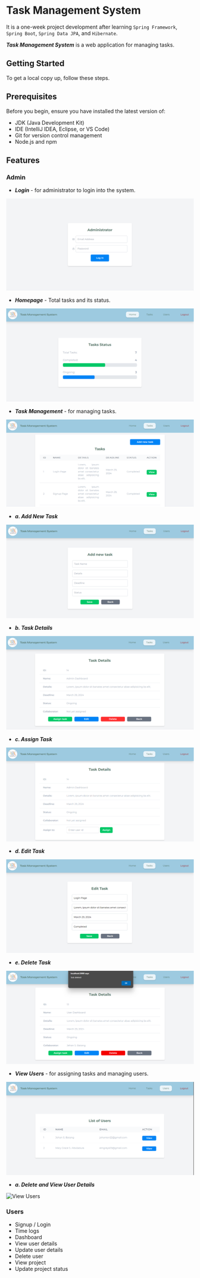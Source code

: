 # Task Management System

It is a one-week project development after learning `Spring Framework`, `Spring Boot`, `Spring Data JPA`, and `Hibernate`.

**_Task Management System_** is a web application for managing tasks.

## Getting Started

To get a local copy up, follow these steps.

## Prerequisites

Before you begin, ensure you have installed the latest version of:

- JDK (Java Development Kit)
- IDE (IntelliJ IDEA, Eclipse, or VS Code)
- Git for version control management
- Node.js and npm

## Features

### Admin

- **_Login_** - for administrator to login into the system.

![Administrator Login](./readme/adminLogin.png)

- **_Homepage_** - Total tasks and its status.

![Admin Homepage](./readme/adminHomepage.png)

- ___Task Management___ - for managing tasks.

![Task Management](./readme/taskManagement.png)

- ___a. Add New Task___ 

![Add New Task](./readme/addTask.png)

- ___b. Task Details___ 

![Task Details](./readme/taskDetails.png)

- ___c. Assign Task___ 

![Assign Task](./readme/assignTask.png)

- ___d. Edit Task___ 

![Edit Task](./readme/editTask.png)

- ___e. Delete Task___ 

![Delete Task](./readme/taskDeleted.png)

- ___View Users___ - for assigning tasks and managing users.

![View Users](./readme/viewUsers.png)

- ___a. Delete and View User Details___

![View Users](./readme/viewDelete.png)


### Users

- Signup / Login
- Time logs
- Dashboard
- View user details
- Update user details
- Delete user
- View project
- Update project status
